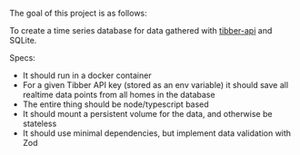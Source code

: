 The goal of this project is as follows:

To create a time series database for data gathered with [tibber-api](https://www.npmjs.com/package/tibber-api) and SQLite.

Specs:

* It should run in a docker container
* For a given Tibber API key (stored as an env variable) it should save all realtime data points from all homes in the database
* The entire thing should be node/typescript based
* It should mount a persistent volume for the data, and otherwise be stateless
* It should use minimal dependencies, but implement data validation with Zod
